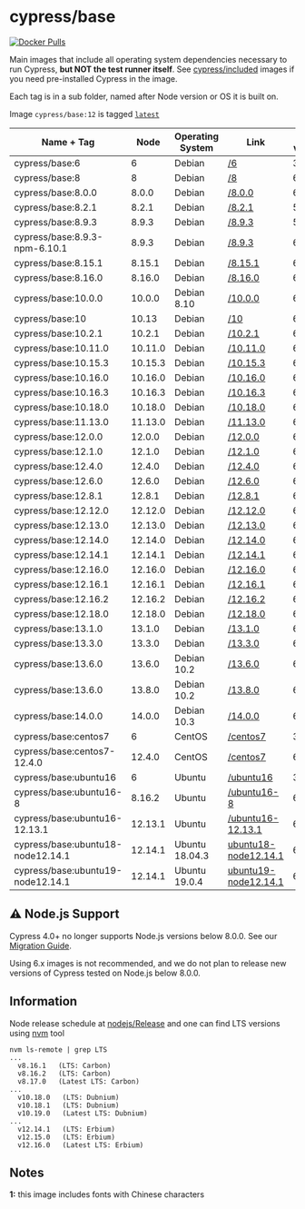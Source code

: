# cypress/base

[![Docker Pulls](https://img.shields.io/docker/pulls/cypress/base.svg?maxAge=604800)](https://hub.docker.com/r/cypress/base/)

Main images that include all operating system dependencies necessary to run Cypress, **but NOT the test runner itself**. See [cypress/included](../included) images if you need pre-installed Cypress in the image.

Each tag is in a sub folder, named after Node version or OS it is built on.

Image `cypress/base:12` is tagged [`latest`](https://hub.docker.com/r/cypress/base/tags/)

Name + Tag | Node | Operating System | Link | NPM version | Yarn version | Notes
--- | --- | --- | --- | --- | --- | ---
cypress/base:6 | 6 | Debian | [/6](6) | 3.10.10 | 1.6.0
cypress/base:8 | 8 | Debian | [/8](8) | 6.4.1 | 1.9.4
cypress/base:8.0.0 | 8.0.0 | Debian | [/8.0.0](8.0.0) | 6.14.1 | 1.22.0
cypress/base:8.2.1 | 8.2.1 | Debian | [/8.2.1](8.2.1) | 5.3.0 | 1.12.3
cypress/base:8.9.3 | 8.9.3 | Debian | [/8.9.3](8.9.3) | 5.5.1 | 1.12.3
cypress/base:8.9.3-npm-6.10.1 | 8.9.3 | Debian | [/8.9.3](8.9.3-npm-6.10.1) | 6.10.1 | 1.17.3
cypress/base:8.15.1 | 8.15.1 | Debian | [/8.15.1](8.15.1) | 6.9.0 | 1.15.2
cypress/base:8.16.0 | 8.16.0 | Debian | [/8.16.0](8.16.0) | 6.9.0 | 1.16.0 | [1](#note1)
cypress/base:10.0.0 | 10.0.0 | Debian 8.10 | [/10.0.0](10.0.0) | 6.14.5 | 1.22.4 | [1](#note1)
cypress/base:10 | 10.13 | Debian | [/10](10) | 6.4.1 | 1.9.4
cypress/base:10.2.1 | 10.2.1 | Debian | [/10.2.1](10.2.1) | 6.9.0 | 1.16.0 | [1](#note1)
cypress/base:10.11.0 | 10.11.0 | Debian | [/10.11.0](10.11.0) | 6.9.0 | 1.16.0 | [1](#note1)
cypress/base:10.15.3 | 10.15.3 | Debian | [/10.15.3](10.15.3) | 6.9.0 | 1.15.2
cypress/base:10.16.0 | 10.16.0 | Debian | [/10.16.0](10.16.0) | 6.9.0 | 1.16.0
cypress/base:10.16.3 | 10.16.3 | Debian | [/10.16.3](10.16.3) | 6.14.1 | 1.22.0
cypress/base:10.18.0 | 10.18.0 | Debian | [/10.18.0](10.18.0) | 6.13.4 | 1.21.1
cypress/base:11.13.0 | 11.13.0 | Debian | [/11.13.0](11.13.0) | 6.9.0 | 1.15.2
cypress/base:12.0.0 | 12.0.0 | Debian | [/12.0.0](12.0.0) | 6.10.0 | 1.16.0 | [1](#note1)
cypress/base:12.1.0 | 12.1.0 | Debian | [/12.1.0](12.1.0) | 6.9.0 | 1.15.2
cypress/base:12.4.0 | 12.4.0 | Debian | [/12.4.0](12.4.0) | 6.10.2 | 1.17.3 | [1](#note1)
cypress/base:12.6.0 | 12.6.0 | Debian | [/12.6.0](12.6.0) | 6.10.0 | 1.16.0 | [1](#note1)
cypress/base:12.8.1 | 12.8.1 | Debian | [/12.8.1](12.8.1) | 6.13.7 | 1.22.0 | [1](#note1)
cypress/base:12.12.0 | 12.12.0 | Debian | [/12.12.0](12.12.0) | 6.12.0 | 1.19.1 | [1](#note1)
cypress/base:12.13.0 | 12.13.0 | Debian | [/12.13.0](12.13.0) | 6.13.0 | 1.19.1 | [1](#note1)
cypress/base:12.14.0 | 12.14.0 | Debian | [/12.14.0](12.14.0) | 6.13.4 | 1.21.1 | [1](#note1)
cypress/base:12.14.1 | 12.14.1 | Debian | [/12.14.1](12.14.1) | 6.14.5 | 1.22.4 | [1](#note1)
cypress/base:12.16.0 | 12.16.0 | Debian | [/12.16.0](12.16.0) | 6.13.7 | 1.22.0 | [1](#note1)
cypress/base:12.16.1 | 12.16.1 | Debian | [/12.16.1](12.16.1) | 6.14.1 | 1.22.0 | [1](#note1)
cypress/base:12.16.2 | 12.16.2 | Debian | [/12.16.2](12.16.2) | 6.14.5 | 1.22.4 | [1](#note1)
cypress/base:12.18.0 | 12.18.0 | Debian | [/12.18.0](12.18.0) | 6.14.4 | 1.22.4 | [1](#note1)
cypress/base:13.1.0 | 13.1.0 | Debian | [/13.1.0](13.1.0) | 6.13.1 | 1.19.1 | [1](#note1)
cypress/base:13.3.0 | 13.3.0 | Debian | [/13.3.0](13.3.0) | 6.13.4 | 1.21.1 | [1](#note1)
cypress/base:13.6.0 | 13.6.0 | Debian 10.2 | [/13.6.0](13.6.0) | 6.13.6 | 1.21.1 | [1](#note1)
cypress/base:13.6.0 | 13.8.0 | Debian 10.2 | [/13.8.0](13.8.0) | 6.13.6 | 1.21.1 | [1](#note1)
cypress/base:14.0.0 | 14.0.0 | Debian 10.3 | [/14.0.0](14.0.0) | 6.14.4 | 1.22.4 | [1](#note1)
cypress/base:centos7 | 6 | CentOS | [/centos7](centos7) | 3.10.10 | 🚫
cypress/base:centos7-12.4.0 | 12.4.0 | CentOS | [/centos7](centos7) | 6.9.0 | 1.16.0
cypress/base:ubuntu16 | 6 | Ubuntu | [/ubuntu16](ubuntu16) | 3.10.10 | 🚫
cypress/base:ubuntu16-8 | 8.16.2 | Ubuntu | [/ubuntu16-8](ubuntu16-8) | 6.4.1 | 🚫
cypress/base:ubuntu16-12.13.1 | 12.13.1 | Ubuntu | [/ubuntu16-12.13.1](ubuntu16-12.13.1) | 6.12.1 | 🚫
cypress/base:ubuntu18-node12.14.1 | 12.14.1 | Ubuntu 18.04.3 | [ubuntu18-node12.14.1](ubuntu18-node12.14.1) | 6.13.6 | 1.21.1
cypress/base:ubuntu19-node12.14.1 | 12.14.1 | Ubuntu 19.0.4 | [ubuntu19-node12.14.1](ubuntu19-node12.14.1) | 6.13.6 | 1.21.1

## ⚠️ Node.js Support

Cypress 4.0+ no longer supports Node.js versions below 8.0.0. See our [Migration Guide](https://on.cypress.io/migration-guide#Node-js-8-support).

Using 6.x images is not recommended, and we do not plan to release new versions of Cypress tested on Node.js below 8.0.0.

## Information

Node release schedule at [nodejs/Release](https://github.com/nodejs/Release) and one can find LTS versions using [nvm](https://github.com/creationix/nvm) tool

```text
nvm ls-remote | grep LTS
...
  v8.16.1   (LTS: Carbon)
  v8.16.2   (LTS: Carbon)
  v8.17.0   (Latest LTS: Carbon)
...
  v10.18.0   (LTS: Dubnium)
  v10.18.1   (LTS: Dubnium)
  v10.19.0   (Latest LTS: Dubnium)
...
  v12.14.1   (LTS: Erbium)
  v12.15.0   (LTS: Erbium)
  v12.16.0   (Latest LTS: Erbium)
```

## Notes

<div id="note1">

**1:** this image includes fonts with Chinese characters
